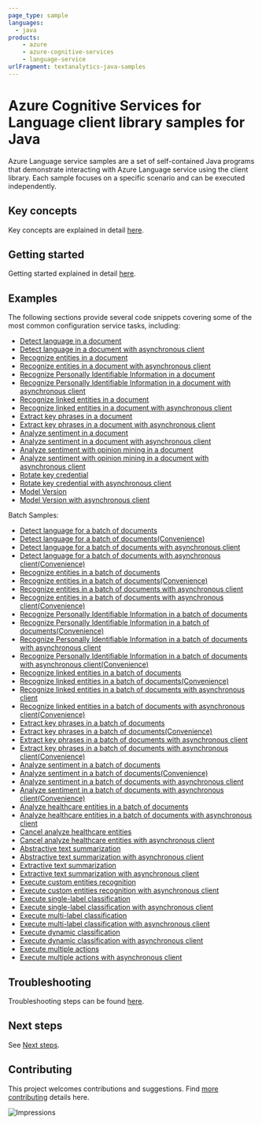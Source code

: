 ```yaml
---
page_type: sample
languages:
  - java
products:
    - azure
    - azure-cognitive-services
    - language-service
urlFragment: textanalytics-java-samples
---
```


# Azure Cognitive Services for Language client library samples for Java

Azure Language service samples are a set of self-contained Java programs that demonstrate interacting with
Azure Language service using the client library. Each sample focuses on a specific scenario and can be executed independently. 

## Key concepts
Key concepts are explained in detail [here][SDK_README_KEY_CONCEPTS].

## Getting started
Getting started explained in detail [here][SDK_README_GETTING_STARTED].

## Examples
The following sections provide several code snippets covering some of the most common configuration service tasks, including:

- [Detect language in a document][sample_detect_language]
- [Detect language in a document with asynchronous client][async_sample_detect_language]
- [Recognize entities in a document][sample_entities]
- [Recognize entities in a document with asynchronous client][async_sample_entities]
- [Recognize Personally Identifiable Information in a document][sample_pii_entities]
- [Recognize Personally Identifiable Information in a document with asynchronous client][async_sample_pii_entities]
- [Recognize linked entities in a document][sample_linked_entities]
- [Recognize linked entities in a document with asynchronous client][async_sample_linked_entities]
- [Extract key phrases in a document][sample_key_phrases]
- [Extract key phrases in a document with asynchronous client][async_sample_key_phrases]
- [Analyze sentiment in a document][sample_sentiment]
- [Analyze sentiment in a document with asynchronous client][async_sample_sentiment]
- [Analyze sentiment with opinion mining in a document][sample_sentiment_opinion_mining]
- [Analyze sentiment with opinion mining in a document with asynchronous client][async_sample_sentiment_opinion_mining]
- [Rotate key credential][sample_rotate_key]
- [Rotate key credential with asynchronous client][async_sample_rotate_key]
- [Model Version][sample_model_version]
- [Model Version with asynchronous client][async_sample_model_version]

Batch Samples:
- [Detect language for a batch of documents][sample_detect_language_batch]
- [Detect language for a batch of documents(Convenience)][sample_detect_language_batch_convenience]
- [Detect language for a batch of documents with asynchronous client][async_sample_detect_language_batch]
- [Detect language for a batch of documents with asynchronous client(Convenience)][async_sample_detect_language_batch_convenience]
- [Recognize entities in a batch of documents][sample_entities_batch]
- [Recognize entities in a batch of documents(Convenience)][sample_entities_batch_convenience]
- [Recognize entities in a batch of documents with asynchronous client][async_sample_entities_batch]
- [Recognize entities in a batch of documents with asynchronous client(Convenience)][async_sample_entities_batch_convenience]
- [Recognize Personally Identifiable Information in a batch of documents][sample_pii_entities_batch]
- [Recognize Personally Identifiable Information in a batch of documents(Convenience)][sample_pii_entities_batch_convenience]
- [Recognize Personally Identifiable Information in a batch of documents with asynchronous client][async_sample_pii_entities_batch]
- [Recognize Personally Identifiable Information in a batch of documents with asynchronous client(Convenience)][async_sample_pii_entities_batch_convenience]
- [Recognize linked entities in a batch of documents][sample_linked_entities_batch]
- [Recognize linked entities in a batch of documents(Convenience)][sample_linked_entities_batch_convenience]
- [Recognize linked entities in a batch of documents with asynchronous client][async_sample_linked_entities_batch]
- [Recognize linked entities in a batch of documents with asynchronous client(Convenience)][async_sample_linked_entities_batch_convenience]
- [Extract key phrases in a batch of documents][sample_key_phrases_batch]
- [Extract key phrases in a batch of documents(Convenience)][sample_key_phrases_batch_convenience]
- [Extract key phrases in a batch of documents with asynchronous client][async_sample_key_phrases_batch]
- [Extract key phrases in a batch of documents with asynchronous client(Convenience)][async_sample_key_phrases_batch_convenience]
- [Analyze sentiment in a batch of documents][sample_sentiment_batch]
- [Analyze sentiment in a batch of documents(Convenience)][sample_sentiment_batch_convenience]
- [Analyze sentiment in a batch of documents with asynchronous client][async_sample_sentiment_batch]
- [Analyze sentiment in a batch of documents with asynchronous client(Convenience)][async_sample_sentiment_batch_convenience]
- [Analyze healthcare entities in a batch of documents][sample_healthcare_batch]
- [Analyze healthcare entities in a batch of documents with asynchronous client][async_sample_healthcare_batch]
- [Cancel analyze healthcare entities][sample_cancel_healthcare_task]
- [Cancel analyze healthcare entities with asynchronous client][async_sample_cancel_healthcare_task]
- [Abstractive text summarization][sample_abstractive_text_summarization]
- [Abstractive text summarization with asynchronous client][async_sample_abstractive_text_summarization]
- [Extractive text summarization][sample_extractive_text_summarization]
- [Extractive text summarization with asynchronous client][async_sample_extractive_text_summarization]
- [Execute custom entities recognition][sample_execute_custom_entities]
- [Execute custom entities recognition with asynchronous client][async_sample_execute_custom_entities]
- [Execute single-label classification][sample_execute_single_classification]
- [Execute single-label classification with asynchronous client][async_sample_execute_single_classification]
- [Execute multi-label classification][sample_execute_multi_classification]
- [Execute multi-label classification with asynchronous client][async_sample_execute_multi_classification]
- [Execute dynamic classification][sample_execute_dynamic_classification]
- [Execute dynamic classification with asynchronous client][async_sample_execute_dynamic_classification]
- [Execute multiple actions][sample_execute_multiple_actions]
- [Execute multiple actions with asynchronous client][async_sample_execute_multiple_actions]

## Troubleshooting
Troubleshooting steps can be found [here][SDK_README_TROUBLESHOOTING].

## Next steps
See [Next steps][SDK_README_NEXT_STEPS]. 

## Contributing
This project welcomes contributions and suggestions. Find [more contributing][SDK_README_CONTRIBUTING] details here.

<!-- LINKS -->
[KEYS_SDK_README]: https://github.com/Azure/azure-sdk-for-java/blob/main/sdk/textanalytics/azure-ai-textanalytics/README.md
[SDK_README_CONTRIBUTING]: https://github.com/Azure/azure-sdk-for-java/blob/main/sdk/textanalytics/azure-ai-textanalytics/README.md#contributing
[SDK_README_GETTING_STARTED]: https://github.com/Azure/azure-sdk-for-java/blob/main/sdk/textanalytics/azure-ai-textanalytics/README.md#getting-started
[SDK_README_TROUBLESHOOTING]: https://github.com/Azure/azure-sdk-for-java/blob/main/sdk/textanalytics/azure-ai-textanalytics/README.md#troubleshooting
[SDK_README_KEY_CONCEPTS]: https://github.com/Azure/azure-sdk-for-java/blob/main/sdk/textanalytics/azure-ai-textanalytics/README.md#key-concepts
[SDK_README_DEPENDENCY]: https://github.com/Azure/azure-sdk-for-java/blob/main/sdk/textanalytics/azure-ai-textanalytics/README.md#adding-the-package-to-your-product
[SDK_README_NEXT_STEPS]: https://github.com/Azure/azure-sdk-for-java/blob/main/sdk/textanalytics/azure-ai-textanalytics/README.md#next-steps

[async_sample_detect_language]: https://github.com/Azure/azure-sdk-for-java/blob/main/sdk/textanalytics/azure-ai-textanalytics/src/samples/java/com/azure/ai/textanalytics/DetectLanguageAsync.java
[async_sample_detect_language_batch]: https://github.com/Azure/azure-sdk-for-java/blob/main/sdk/textanalytics/azure-ai-textanalytics/src/samples/java/com/azure/ai/textanalytics/batch/DetectLanguageBatchDocumentsAsync.java
[async_sample_detect_language_batch_convenience]: https://github.com/Azure/azure-sdk-for-java/blob/main/sdk/textanalytics/azure-ai-textanalytics/src/samples/java/com/azure/ai/textanalytics/batch/DetectLanguageBatchStringDocumentsAsync.java
[async_sample_entities]: https://github.com/Azure/azure-sdk-for-java/blob/main/sdk/textanalytics/azure-ai-textanalytics/src/samples/java/com/azure/ai/textanalytics/RecognizeEntitiesAsync.java
[async_sample_entities_batch]: https://github.com/Azure/azure-sdk-for-java/blob/main/sdk/textanalytics/azure-ai-textanalytics/src/samples/java/com/azure/ai/textanalytics/batch/RecognizeEntitiesBatchDocumentsAsync.java
[async_sample_entities_batch_convenience]: https://github.com/Azure/azure-sdk-for-java/blob/main/sdk/textanalytics/azure-ai-textanalytics/src/samples/java/com/azure/ai/textanalytics/batch/RecognizeEntitiesBatchStringDocumentsAsync.java
[async_sample_pii_entities]: https://github.com/Azure/azure-sdk-for-java/blob/main/sdk/textanalytics/azure-ai-textanalytics/src/samples/java/com/azure/ai/textanalytics/RecognizePiiEntitiesAsync.java
[async_sample_pii_entities_batch]: https://github.com/Azure/azure-sdk-for-java/blob/main/sdk/textanalytics/azure-ai-textanalytics/src/samples/java/com/azure/ai/textanalytics/batch/RecognizePiiEntitiesBatchDocumentsAsync.java
[async_sample_pii_entities_batch_convenience]: https://github.com/Azure/azure-sdk-for-java/blob/main/sdk/textanalytics/azure-ai-textanalytics/src/samples/java/com/azure/ai/textanalytics/batch/RecognizeEntitiesBatchStringDocumentsAsync.java
[async_sample_linked_entities]: https://github.com/Azure/azure-sdk-for-java/blob/main/sdk/textanalytics/azure-ai-textanalytics/src/samples/java/com/azure/ai/textanalytics/RecognizeLinkedEntitiesAsync.java
[async_sample_linked_entities_batch]: https://github.com/Azure/azure-sdk-for-java/blob/main/sdk/textanalytics/azure-ai-textanalytics/src/samples/java/com/azure/ai/textanalytics/batch/RecognizeLinkedEntitiesBatchDocumentsAsync.java
[async_sample_linked_entities_batch_convenience]: https://github.com/Azure/azure-sdk-for-java/blob/main/sdk/textanalytics/azure-ai-textanalytics/src/samples/java/com/azure/ai/textanalytics/batch/RecognizeLinkedEntitiesBatchStringDocumentsAsync.java
[async_sample_key_phrases]: https://github.com/Azure/azure-sdk-for-java/blob/main/sdk/textanalytics/azure-ai-textanalytics/src/samples/java/com/azure/ai/textanalytics/ExtractKeyPhrasesAsync.java
[async_sample_key_phrases_batch]: https://github.com/Azure/azure-sdk-for-java/blob/main/sdk/textanalytics/azure-ai-textanalytics/src/samples/java/com/azure/ai/textanalytics/batch/ExtractKeyPhrasesBatchDocumentsAsync.java
[async_sample_key_phrases_batch_convenience]: https://github.com/Azure/azure-sdk-for-java/blob/main/sdk/textanalytics/azure-ai-textanalytics/src/samples/java/com/azure/ai/textanalytics/batch/ExtractKeyPhrasesBatchStringDocumentsAsync.java
[async_sample_rotate_key]: https://github.com/Azure/azure-sdk-for-java/blob/main/sdk/textanalytics/azure-ai-textanalytics/src/samples/java/com/azure/ai/textanalytics/RotateAzureKeyCredentialAsync.java
[async_sample_sentiment]: https://github.com/Azure/azure-sdk-for-java/blob/main/sdk/textanalytics/azure-ai-textanalytics/src/samples/java/com/azure/ai/textanalytics/AnalyzeSentimentAsync.java
[async_sample_sentiment_batch]: https://github.com/Azure/azure-sdk-for-java/blob/main/sdk/textanalytics/azure-ai-textanalytics/src/samples/java/com/azure/ai/textanalytics/batch/AnalyzeSentimentBatchDocumentsAsync.java
[async_sample_sentiment_batch_convenience]: https://github.com/Azure/azure-sdk-for-java/blob/main/sdk/textanalytics/azure-ai-textanalytics/src/samples/java/com/azure/ai/textanalytics/batch/AnalyzeSentimentBatchStringDocumentsAsync.java
[async_sample_sentiment_opinion_mining]: https://github.com/Azure/azure-sdk-for-java/blob/main/sdk/textanalytics/azure-ai-textanalytics/src/samples/java/com/azure/ai/textanalytics/AnalyzeSentimentWithOpinionMiningAsync.java
[async_sample_healthcare_batch]: https://github.com/Azure/azure-sdk-for-java/blob/main/sdk/textanalytics/azure-ai-textanalytics/src/samples/java/com/azure/ai/textanalytics/lro/AnalyzeHealthcareEntitiesAsync.java
[async_sample_cancel_healthcare_task]: https://github.com/Azure/azure-sdk-for-java/blob/main/sdk/textanalytics/azure-ai-textanalytics/src/samples/java/com/azure/ai/textanalytics/lro/CancelAnalyzeHealthcareEntitiesAsync.java
[async_sample_execute_multiple_actions]: https://github.com/Azure/azure-sdk-for-java/blob/main/sdk/textanalytics/azure-ai-textanalytics/src/samples/java/com/azure/ai/textanalytics/lro/AnalyzeActionsAsync.java
[async_sample_execute_custom_entities]: https://github.com/Azure/azure-sdk-for-java/blob/main/sdk/textanalytics/azure-ai-textanalytics/src/samples/java/com/azure/ai/textanalytics/lro/RecognizeCustomEntitiesAsync.java
[async_sample_execute_single_classification]: https://github.com/Azure/azure-sdk-for-java/blob/main/sdk/textanalytics/azure-ai-textanalytics/src/samples/java/com/azure/ai/textanalytics/lro/SingleLabelClassifyDocumentAsync.java
[async_sample_execute_multi_classification]: https://github.com/Azure/azure-sdk-for-java/blob/main/sdk/textanalytics/azure-ai-textanalytics/src/samples/java/com/azure/ai/textanalytics/lro/MultiLabelClassifyDocumentAsync.java
[async_sample_execute_dynamic_classification]: https://github.com/Azure/azure-sdk-for-java/blob/main/sdk/textanalytics/azure-ai-textanalytics/src/samples/java/com/azure/ai/textanalytics/batch/DynamicClassifyBatchDocumentsAsync.java
[async_sample_model_version]: https://github.com/Azure/azure-sdk-for-java/blob/main/sdk/textanalytics/azure-ai-textanalytics/src/samples/java/com/azure/ai/textanalytics/ModelVersionAsync.java
[async_sample_extractive_text_summarization]: https://github.com/Azure/azure-sdk-for-java/blob/main/sdk/textanalytics/azure-ai-textanalytics/src/samples/java/com/azure/ai/textanalytics/lro/ExtractiveSummarizationAsync.java
[async_sample_abstractive_text_summarization]: https://github.com/Azure/azure-sdk-for-java/blob/main/sdk/textanalytics/azure-ai-textanalytics/src/samples/java/com/azure/ai/textanalytics/lro/AbstractiveSummarizationAsync.java

[sample_detect_language]: https://github.com/Azure/azure-sdk-for-java/blob/main/sdk/textanalytics/azure-ai-textanalytics/src/samples/java/com/azure/ai/textanalytics/DetectLanguage.java
[sample_detect_language_batch]: https://github.com/Azure/azure-sdk-for-java/blob/main/sdk/textanalytics/azure-ai-textanalytics/src/samples/java/com/azure/ai/textanalytics/batch/DetectLanguageBatchDocuments.java
[sample_detect_language_batch_convenience]: https://github.com/Azure/azure-sdk-for-java/blob/main/sdk/textanalytics/azure-ai-textanalytics/src/samples/java/com/azure/ai/textanalytics/batch/DetectLanguageBatchStringDocuments.java
[sample_entities]: https://github.com/Azure/azure-sdk-for-java/blob/main/sdk/textanalytics/azure-ai-textanalytics/src/samples/java/com/azure/ai/textanalytics/RecognizeEntities.java
[sample_entities_batch]: https://github.com/Azure/azure-sdk-for-java/blob/main/sdk/textanalytics/azure-ai-textanalytics/src/samples/java/com/azure/ai/textanalytics/batch/RecognizeEntitiesBatchDocuments.java
[sample_entities_batch_convenience]: https://github.com/Azure/azure-sdk-for-java/blob/main/sdk/textanalytics/azure-ai-textanalytics/src/samples/java/com/azure/ai/textanalytics/batch/RecognizeEntitiesBatchStringDocuments.java
[sample_pii_entities]: https://github.com/Azure/azure-sdk-for-java/blob/main/sdk/textanalytics/azure-ai-textanalytics/src/samples/java/com/azure/ai/textanalytics/RecognizePiiEntities.java
[sample_pii_entities_batch]: https://github.com/Azure/azure-sdk-for-java/blob/main/sdk/textanalytics/azure-ai-textanalytics/src/samples/java/com/azure/ai/textanalytics/batch/RecognizePiiEntitiesBatchDocuments.java
[sample_pii_entities_batch_convenience]: https://github.com/Azure/azure-sdk-for-java/blob/main/sdk/textanalytics/azure-ai-textanalytics/src/samples/java/com/azure/ai/textanalytics/batch/RecognizePiiEntitiesBatchStringDocuments.java
[sample_linked_entities]: https://github.com/Azure/azure-sdk-for-java/blob/main/sdk/textanalytics/azure-ai-textanalytics/src/samples/java/com/azure/ai/textanalytics/RecognizeLinkedEntities.java
[sample_linked_entities_batch]: https://github.com/Azure/azure-sdk-for-java/blob/main/sdk/textanalytics/azure-ai-textanalytics/src/samples/java/com/azure/ai/textanalytics/batch/RecognizeLinkedEntitiesBatchDocuments.java
[sample_linked_entities_batch_convenience]: https://github.com/Azure/azure-sdk-for-java/blob/main/sdk/textanalytics/azure-ai-textanalytics/src/samples/java/com/azure/ai/textanalytics/batch/RecognizeLinkedEntitiesBatchStringDocuments.java
[sample_key_phrases]: https://github.com/Azure/azure-sdk-for-java/blob/main/sdk/textanalytics/azure-ai-textanalytics/src/samples/java/com/azure/ai/textanalytics/ExtractKeyPhrases.java
[sample_key_phrases_batch]: https://github.com/Azure/azure-sdk-for-java/blob/main/sdk/textanalytics/azure-ai-textanalytics/src/samples/java/com/azure/ai/textanalytics/batch/ExtractKeyPhrasesBatchDocuments.java
[sample_key_phrases_batch_convenience]: https://github.com/Azure/azure-sdk-for-java/blob/main/sdk/textanalytics/azure-ai-textanalytics/src/samples/java/com/azure/ai/textanalytics/batch/ExtractKeyPhrasesBatchStringDocuments.java
[sample_rotate_key]: https://github.com/Azure/azure-sdk-for-java/blob/main/sdk/textanalytics/azure-ai-textanalytics/src/samples/java/com/azure/ai/textanalytics/RotateAzureKeyCredential.java
[sample_sentiment]: https://github.com/Azure/azure-sdk-for-java/blob/main/sdk/textanalytics/azure-ai-textanalytics/src/samples/java/com/azure/ai/textanalytics/AnalyzeSentiment.java
[sample_sentiment_batch]: https://github.com/Azure/azure-sdk-for-java/blob/main/sdk/textanalytics/azure-ai-textanalytics/src/samples/java/com/azure/ai/textanalytics/batch/AnalyzeSentimentBatchDocuments.java
[sample_sentiment_batch_convenience]: https://github.com/Azure/azure-sdk-for-java/blob/main/sdk/textanalytics/azure-ai-textanalytics/src/samples/java/com/azure/ai/textanalytics/batch/AnalyzeSentimentBatchStringDocuments.java
[sample_sentiment_opinion_mining]: https://github.com/Azure/azure-sdk-for-java/blob/main/sdk/textanalytics/azure-ai-textanalytics/src/samples/java/com/azure/ai/textanalytics/AnalyzeSentimentWithOpinionMining.java
[sample_healthcare_batch]: https://github.com/Azure/azure-sdk-for-java/blob/main/sdk/textanalytics/azure-ai-textanalytics/src/samples/java/com/azure/ai/textanalytics/lro/AnalyzeHealthcareEntities.java
[sample_cancel_healthcare_task]: https://github.com/Azure/azure-sdk-for-java/blob/main/sdk/textanalytics/azure-ai-textanalytics/src/samples/java/com/azure/ai/textanalytics/lro/CancelAnalyzeHealthcareEntities.java
[sample_execute_multiple_actions]: https://github.com/Azure/azure-sdk-for-java/blob/main/sdk/textanalytics/azure-ai-textanalytics/src/samples/java/com/azure/ai/textanalytics/lro/AnalyzeActions.java
[sample_execute_custom_entities]: https://github.com/Azure/azure-sdk-for-java/blob/main/sdk/textanalytics/azure-ai-textanalytics/src/samples/java/com/azure/ai/textanalytics/lro/RecognizeCustomEntities.java
[sample_execute_single_classification]: https://github.com/Azure/azure-sdk-for-java/blob/main/sdk/textanalytics/azure-ai-textanalytics/src/samples/java/com/azure/ai/textanalytics/lro/SingleLabelClassifyDocument.java
[sample_execute_multi_classification]: https://github.com/Azure/azure-sdk-for-java/blob/main/sdk/textanalytics/azure-ai-textanalytics/src/samples/java/com/azure/ai/textanalytics/lro/MultiLabelClassifyDocument.java
[sample_execute_dynamic_classification]: https://github.com/Azure/azure-sdk-for-java/blob/main/sdk/textanalytics/azure-ai-textanalytics/src/samples/java/com/azure/ai/textanalytics/batch/DynamicClassificationBatchDocuments.java
[sample_model_version]: https://github.com/Azure/azure-sdk-for-java/blob/main/sdk/textanalytics/azure-ai-textanalytics/src/samples/java/com/azure/ai/textanalytics/ModelVersion.java
[sample_abstractive_text_summarization]: https://github.com/Azure/azure-sdk-for-java/blob/main/sdk/textanalytics/azure-ai-textanalytics/src/samples/java/com/azure/ai/textanalytics/lro/AbstractiveSummarization.java
[sample_extractive_text_summarization]: https://github.com/Azure/azure-sdk-for-java/blob/main/sdk/textanalytics/azure-ai-textanalytics/src/samples/java/com/azure/ai/textanalytics/lro/ExtractiveSummarization.java

![Impressions](https://azure-sdk-impressions.azurewebsites.net/api/impressions/azure-sdk-for-java%2Fsdk%2Ftextanalytics%2Fazure-ai-textanalytics%2FREADME.png)
